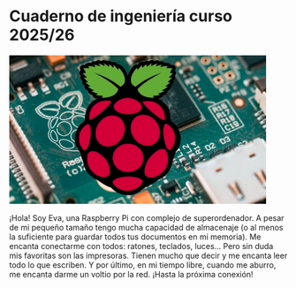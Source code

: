 # Cuaderno de ingeniería curso 2025/26
![Raspberry Pi](imagenes/raspberrypi.png) 
<p align="center">

¡Hola! Soy Eva, una Raspberry Pi con complejo de superordenador. A pesar de mi pequeño tamaño tengo mucha capacidad de almacenaje (o al menos la suficiente para guardar todos tus documentos en mi memoria). Me encanta conectarme con todos: ratones, teclados, luces… Pero sin duda mis favoritas son las impresoras. Tienen mucho que decir y me encanta leer todo lo que escriben. Y por último, en mi tiempo libre, cuando me aburro, me encanta darme un voltio por la red. ¡Hasta la próxima conexión!
